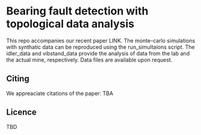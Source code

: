 # Bearing fault detection with topological data analysis
This repo accompanies our recent paper LINK.
The monte-carlo simulations with synthatic data can be reproduced using the run_simultaions script.
The idler_data and vibstand_data provide the analysis of data from the lab and the actual mine, respectively.
Data files are available upon request.

## Citing
We appreaciate citations of the paper: TBA

## Licence
TBD
